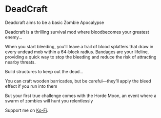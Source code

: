 # DeadCraft
Deadcraft aims to be a basic Zombie Apocalypse

Deadcraft is a thrilling survival mod where bloodbecomes your greatest enemy...

When you start bleeding, you'll leave a trail of blood splatters that draw in every undead mob within a 64-block radius. Bandages are your lifeline, providing a quick way to stop the bleeding and reduce the risk of attracting nearby threats.

Build structures to keep out the dead...

You can craft wooden barricades, but be careful—they’ll apply the bleed effect if you run into them

But your first true challenge comes with the Horde Moon, an event where a swarm of zombies will hunt you relentlessly

<p>Support me on <a href="https://www.ko-fi/rejaad" target="_blank" rel="noopener noreferrer">Ko-Fi</a>.</p>

